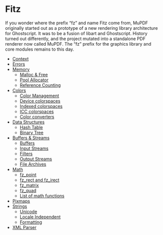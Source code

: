 # Fitz

If you wonder where the prefix “fz” and name Fitz come from, MuPDF originally
started out as a prototype of a new rendering library architecture for
Ghostscript. It was to be a fusion of libart and Ghostscript. History turned
out differently, and the project mutated into a standalone PDF renderer now
called MuPDF. The “fz” prefix for the graphics library and core modules remains
to this day.

* [Context](context.md)
* [Errors](error.md)
* [Memory](memory.md)
  * [Malloc & Free](memory.md#malloc-free)
  * [Pool Allocator](memory.md#pool-allocator)
  * [Reference Counting](memory.md#reference-counting)
* [Colors](colors.md)
  * [Color Management](colors.md#color-management)
  * [Device colorspaces](colors.md#device-colorspaces)
  * [Indexed colorspaces](colors.md#indexed-colorspaces)
  * [ICC colorspaces](colors.md#icc-colorspaces)
  * [Color converters](colors.md#color-converters)
* [Data Structures](data-structures.md)
  * [Hash Table](data-structures.md#hash-table)
  * [Binary Tree](data-structures.md#binary-tree)
* [Buffers & Streams](io.md)
  * [Buffers](io.md#buffers)
  * [Input Streams](io.md#input-streams)
  * [Filters](io.md#filters)
  * [Output Streams](io.md#output-streams)
  * [File Archives](io.md#file-archives)
* [Math](math.md)
  * [fz_point](math.md#fz-point)
  * [fz_rect and fz_irect](math.md#fz-rect-and-fz-irect)
  * [fz_matrix](math.md#fz-matrix)
  * [fz_quad](math.md#fz-quad)
  * [List of math functions](math.md#list-of-math-functions)
* [Pixmaps](pixmap.md)
* [Strings](strings.md)
  * [Unicode](strings.md#unicode)
  * [Locale Independent](strings.md#locale-independent)
  * [Formatting](strings.md#formatting)
* [XML Parser](xml.md)

<!-- TODO
archive.h
band-writer.h
barcode.h
bidi.h
bitmap.h
buffer.h
color.h
compress.h
compressed-buffer.h
config.h
context.h
crypt.h
deskew.h
device.h
display-list.h
document.h
export.h
filter.h
font.h
geometry.h
getopt.h
glyph-cache.h
glyph.h
hash.h
heap-imp.h
heap.h
image.h
json.h
link.h
log.h
outline.h
output-svg.h
output.h
path.h
pixmap.h
pool.h
separation.h
shade.h
store.h
story-writer.h
story.h
stream.h
string-util.h
structured-text.h
system.h
text.h
track-usage.h
transition.h
tree.h
types.h
util.h
version.h
write-pixmap.h
writer.h
xml.h -->

